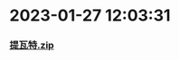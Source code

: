 # 2023-01-27 12:03:31

### [提瓦特.zip](https://raw.githubusercontent.com/Sam5440/Genshin_Impact_Teleport_Files/main/Genshin_Impact_Teleport/AutoGeneratePoint/Points%28SortByItemKind%29%5Bver2.8%5D%5Bcn-en%5D%5B2022-10-19%5D/Teleport%20ALL%20AutoRange15m%20y_offset_3m%20CN/%E6%A4%8D%E7%89%A9/%E7%99%BD%E8%90%9D%E5%8D%9C/%E6%8F%90%E7%93%A6%E7%89%B9.zip)

